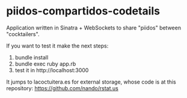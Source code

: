 piidos-compartidos-codetails
=======================

Application written in Sinatra + WebSockets to share "piidos" between "cocktailers".

If you want to test it make the next steps:

  1. bundle install
  2. bundle exec ruby app.rb
  3. test it in http://localhost:3000

It jumps to lacoctuitera.es for external storage, whose code is at this repository: https://github.com/nando/rstat.us

